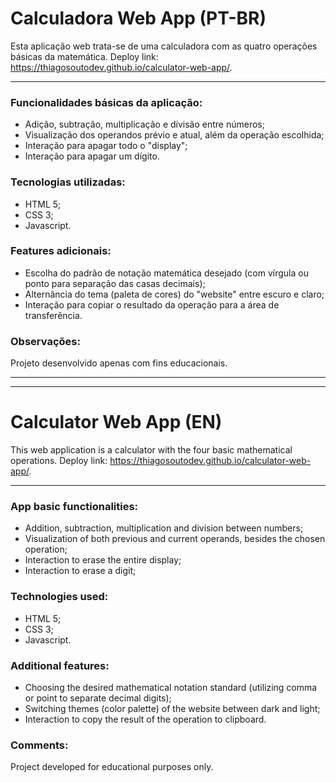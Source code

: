 # Calculadora Web App (PT-BR)

Esta aplicação web trata-se de uma calculadora com as quatro operações básicas da matemática. Deploy link: <https://thiagosoutodev.github.io/calculator-web-app/>.

---

### Funcionalidades básicas da aplicação:

-   Adição, subtração, multiplicação e divisão entre números;
-   Visualização dos operandos prévio e atual, além da operação escolhida;
-   Interação para apagar todo o "display";
-   Interação para apagar um dígito.

### Tecnologias utilizadas:

-   HTML 5;
-   CSS 3;
-   Javascript.

### Features adicionais:

-   Escolha do padrão de notação matemática desejado (com vírgula ou ponto para separação das casas decimais);
-   Alternância do tema (paleta de cores) do "website" entre escuro e claro;
-   Interação para copiar o resultado da operação para a área de transferência.

### Observações:

Projeto desenvolvido apenas com fins educacionais.

---

---

# Calculator Web App (EN)

This web application is a calculator with the four basic mathematical operations. Deploy link: <https://thiagosoutodev.github.io/calculator-web-app/>.

---

### App basic functionalities:

-   Addition, subtraction, multiplication and division between numbers;
-   Visualization of both previous and current operands, besides the chosen operation;
-   Interaction to erase the entire display;
-   Interaction to erase a digit;

### Technologies used:

-   HTML 5;
-   CSS 3;
-   Javascript.

### Additional features:

-   Choosing the desired mathematical notation standard (utilizing comma or point to separate decimal digits);
-   Switching themes (color palette) of the website between dark and light;
-   Interaction to copy the result of the operation to clipboard.

### Comments:

Project developed for educational purposes only.
